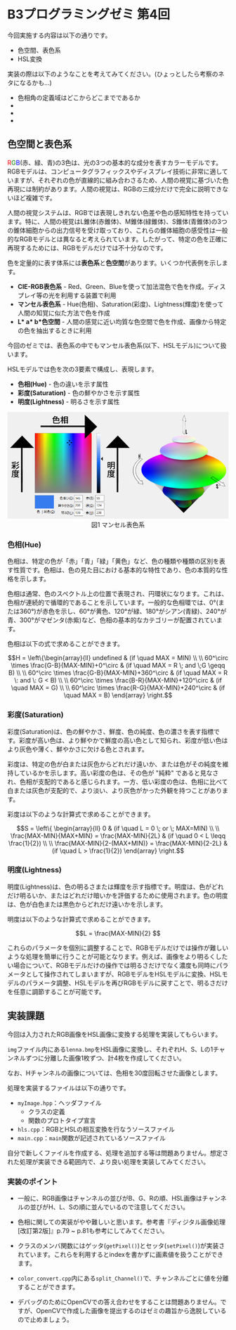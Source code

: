 # B3プログラミングゼミ 第4回

今回実施する内容は以下の通りです。

* 色空間、表色系
* HSL変換

実装の際は以下のようなことを考えてみてください。(ひょっとしたら考察のネタになるかも...)

- 色相角の定義域はどこからどこまでであるか
- 
- 
- 

##  色空間と表色系
<span style="color: red">R</span><span style="color: green">G</span><span style="color: blue">B</span>(赤、緑、青)の3色は、光の3つの基本的な成分を表すカラーモデルです。RGBモデルは、コンピュータグラフィックスやディスプレイ技術に非常に適していますが、それぞれの色が直線的に組み合わさるため、人間の視覚に基づいた色再現には制約があります。人間の視覚は、RGBの三成分だけで完全に説明できないほど複雑です。

人間の視覚システムは、RGBでは表現しきれない色差や色の感知特性を持っています。特に、人間の視覚はL錐体(赤錐体)、M錐体(緑錐体)、S錐体(青錐体)の3つの錐体細胞からの出力信号を受け取っており、これらの錐体細胞の感受性は一般的なRGBモデルとは異なると考えられています。したがって、特定の色を正確に再現するためには、RGBモデルだけでは不十分なのです。

色を定量的に表す体系には**表色系**と**色空間**があります。いくつか代表例を示します。


* **CIE-RGB表色系** - Red、Green、Blueを使って加法混色で色を作成。ディスプレイ等の光を利用する装置で利用
* **マンセル表色系** - Hue(色相)、Saturation(彩度)、Lightness(輝度)を使って人間の知覚に似た方法で色を作成
* __L* a* b*色空間__ - 人間の感覚に近い均質な色空間で色を作成、画像から特定の色を抽出するときに利用


今回のゼミでは、表色系の中でもマンセル表色系(以下、HSLモデル)について扱います。

HSLモデルでは色を次の3要素で構成し、表現します。

* **色相(Hue)** - 色の違いを示す属性
* **彩度(Saturation)** - 色の鮮やかさを示す属性
* **明度(Lightness)** - 明るさを示す属性

<div style="text-align: center;">
<img src="semi_img/4_hue.png">
図1 マンセル表色系
</div>

### 色相(Hue)

色相は、特定の色が「赤」「青」「緑」「黄色」など、色の種類や種類の区別を表す性質です。色相は、色の見た目における基本的な特性であり、色の本質的な性格を示します。

色相は通常、色のスペクトル上の位置で表現され、円環状になります。これは、色相が連続的で循環的であることを示しています。一般的な色相環では、0°(または360°)が赤色を示し、60°が黄色、120°が緑、180°がシアン(青緑)、240°が青、300°がマゼンタ(赤紫)など、色相の基本的なカテゴリーが配置されています。

色相は以下の式で求めることができます。
```math
H = \left\{\begin{array}{ll}
undefined & (if \quad MAX = MIN) \\ \\
60^\circ \times \frac{G-B}{MAX-MIN}+0^\circ & (if \quad MAX = R \; and \;G \geqq B) \\ \\
60^\circ \times \frac{G-B}{MAX-MIN}+360^\circ & (if \quad MAX = R \: and \: G < B) \\ \\
60^\circ \times \frac{B-R}{MAX-MIN}+120^\circ & (if \quad MAX = G) \\ \\
60^\circ \times \frac{R-G}{MAX-MIN}+240^\circ & (if \quad MAX = B)
\end{array} \right.
```

### 彩度(Saturation)

彩度(Saturation)は、色の鮮やかさ、鮮度、色の純度、色の濃さを表す指標です。彩度が高い色は、より鮮やかで鮮度の高い色として知られ、彩度が低い色はより灰色や薄く、鮮やかさに欠ける色とされます。

彩度は、特定の色が白または灰色からどれだけ遠いか、または色がその純度を維持しているかを示します。高い彩度の色は、その色が "純粋" であると見なされ、色相が支配的であると感じられます。一方、低い彩度の色は、色相に比べて白または灰色が支配的で、より淡い、より灰色がかった外観を持つことがあります。

彩度は以下のような計算式で求めることができます。
```math
S = \left\{ \begin{array}{ll}
0 & (if \quad L = 0 \; or \; MAX=MIN) \\ \\
\frac{MAX-MIN}{MAX+MIN} = \frac{MAX-MIN}{2L} & (if \quad 0 < L \leqq \frac{1}{2}) \\ \\
\frac{MAX-MIN}{2-(MAX+MIN)} = \frac{MAX-MIN}{2-2L} & (if \quad L > \frac{1}{2}) 
\end{array} \right.
```

### 明度(Lightness)

明度(Lightness)は、色の明るさまたは輝度を示す指標です。明度は、色がどれだけ明るいか、またはどれだけ暗いかを評価するために使用されます。色の明度は、色が白色または黒色からどれだけ遠いかを示します。

明度は以下のような計算式で求めることができます。
```math
L = \frac{MAX-MIN}{2} 
```


これらのパラメータを個別に調整することで、RGBモデルだけでは操作が難しいような処理を簡単に行うことが可能となります。例えば、画像をより明るくしたい場合について、RGBモデルだけの操作では明るさだけでなく濃度も同時にパラメータとして操作されてしまいますが、RGBモデルをHSLモデルに変換、HSLモデルのパラメータ調整、HSLモデルを再びRGBモデルに戻すことで、明るさだけを任意に調節することが可能です。


##  実装課題

今回は入力されたRGB画像をHSL画像に変換する処理を実装してもらいます。

`img`ファイル内にある`lenna.bmp`をHSL画像に変換し、それぞれH、S、Lの1チャンネルずつに分離した画像1枚ずつ、計4枚を作成してください。

なお、Hチャンネルの画像については、色相を30度回転させた画像とします。

処理を実装するファイルは以下の通りです。

- `myImage.hpp`：ヘッダファイル
   - クラスの定義
   - 関数のプロトタイプ宣言
- `hls.cpp`：RGBとHSLの相互変換を行なうソースファイル
- `main.cpp`：`main`関数が記述されているソースファイル

自分で新しくファイルを作成する、処理を追加する等は問題ありません。想定された処理が実装できる範囲内で、より良い処理を実装してみてください。



### 実装のポイント
* 一般に、RGB画像はチャンネルの並びがB、G、Rの順、HSL画像はチャンネルの並びがH、L、Sの順に並んでいるので注意してください。

* 色相に関しての実装がやや難しいと思います。参考書『ディジタル画像処理[改訂第2版]』p.79 ~ p.81も参考にしてみてください。

* クラスのメンバ関数にはゲッタ(`getPixel()`)とセッタ(`setPixel()`)が実装されています。これらを利用するとindexを書かずに画素値を扱うことができます。

* `color_convert.cpp`内にある`split_Channel()`で、チャンネルごとに値を分離することができます。

* デバッグのためにOpenCVでの答え合わせをすることは問題ありません。ですが、OpenCVで作成した画像を提出するのはゼミの趣旨から逸脱しているので止めましょう。
